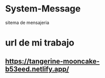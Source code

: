 # System-Message
sitema de mensajeria
# url de mi trabajo
## https://tangerine-mooncake-b53eed.netlify.app/


